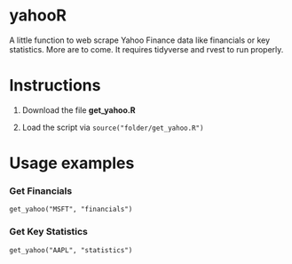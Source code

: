 # yahooR
A little function to web scrape Yahoo Finance data like financials or key statistics. More are to come. It requires tidyverse and rvest to run properly.


# Instructions

1. Download the file **get_yahoo.R**

1. Load the script via `source("folder/get_yahoo.R")`

# Usage examples

### Get Financials

    get_yahoo("MSFT", "financials")

### Get Key Statistics

    get_yahoo("AAPL", "statistics")
